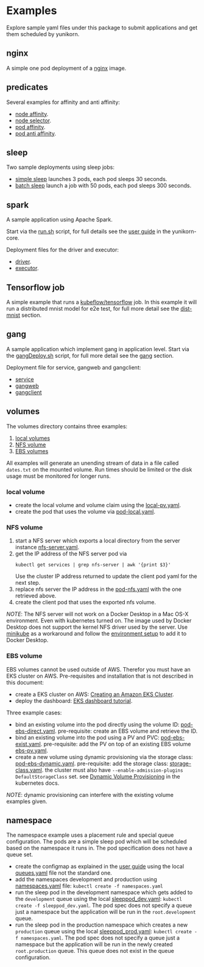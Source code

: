 <!--
* Licensed to the Apache Software Foundation (ASF) under one
* or more contributor license agreements.  See the NOTICE file
* distributed with this work for additional information
* regarding copyright ownership.  The ASF licenses this file
* to you under the Apache License, Version 2.0 (the
* "License"); you may not use this file except in compliance
* with the License.  You may obtain a copy of the License at
*
*      http://www.apache.org/licenses/LICENSE-2.0
*
* Unless required by applicable law or agreed to in writing, software
* distributed under the License is distributed on an "AS IS" BASIS,
* WITHOUT WARRANTIES OR CONDITIONS OF ANY KIND, either express or implied.
* See the License for the specific language governing permissions and
* limitations under the License.
-->

# Examples

Explore sample yaml files under this package to submit applications and get them scheduled by yunikorn.

## nginx
A simple one pod deployment of a [nginx](./nginx/nginx.yaml) image.

## predicates
Several examples for affinity and anti affinity:

* [node affinity](./predicates/node-affinity-example.yaml).
* [node selector](./predicates/pod-nodeselector-example.yaml).
* [pod affinity](./predicates/pod-affinity-example.yaml).
* [pod anti affinity](./predicates/pod-anti-affinity-example.yaml).

## sleep
Two sample deployments using sleep jobs:
* [simple sleep](./sleep/sleeppods.yaml) launches 3 pods, each pod sleeps 30 seconds.
* [batch sleep](./sleep/batch-sleep-job.yaml) launch a job with 50 pods, each pod sleeps 300 seconds.

## spark
A sample application using Apache Spark.

Start via the [run.sh](spark/cmd/run.sh) script, for full details see the [user guide](https://github.com/apache/incubator-yunikorn-core/blob/master/docs/user-guide.md) in the yunikorn-core.

Deployment files for the driver and executor: 
* [driver](spark/driver.yaml).
* [executor](spark/executor.yaml).

## Tensorflow job
A simple example that runs a [kubeflow/tensorflow](./tfjob/tf-job-mnist.yaml) job.
In this example it will run a distributed mnist model for e2e test, for full more detail see the [dist-mnist](https://github.com/kubeflow/tf-operator/tree/master/examples/v1/dist-mnist) section.

## gang
A sample application which implement gang in application level.
Start via the [gangDeploy.sh](./gang/cmd/gangDeploy.sh) script, for full more detail see the [gang](./gang/README.md) section.

Deployment file for service, gangweb and gangclient:
* [service](./gang/service.yaml)
* [gangweb](./gang/gangweb.yaml)
* [gangclient](./gang/gangclient.yaml)

## volumes
The volumes directory contains three examples:
1. [local volumes](#local-volume)
1. [NFS volume](#nfs-volume)
1. [EBS volumes](#ebs-volume)

All examples will generate an unending stream of data in a file called `dates.txt` on the mounted volume.
Run times should be limited or the disk usage must be monitored for longer runs. 

### local volume
* create the local volume and volume claim using the [local-pv.yaml](./volume/local-pv.yaml).
* create the pod that uses the volume via [pod-local.yaml](./volume/pod-local.yaml).

### NFS volume
1. start a NFS server which exports a local directory from the server instance [nfs-server.yaml](./volume/nfs-server.yaml).
1. get the IP address of the NFS server pod via 
   ```shell script
   kubectl get services | grep nfs-server | awk '{print $3}'
   ```
   Use the cluster IP address returned to update the client pod yaml for the next step.
1. replace nfs server the IP address in the [pod-nfs.yaml](./volume/pod-nfs.yaml) with the one retrieved above.
1. create the client pod that uses the exported nfs volume.

_NOTE_: The NFS server will not work on a Docker Desktop in a Mac OS-X environment. Even with kubernetes turned on. The image used by Docker Desktop does not support the kernel NFS driver used by the server.
Use [minikube](https://kubernetes.io/docs/tasks/tools/install-minikube/) as a workaround and follow the [environment setup](https://github.com/apache/incubator-yunikorn-core/blob/master/docs/setup/env-setup.md#installing-minikube) to add it to Docker Desktop.

### EBS volume
EBS volumes cannot be used outside of AWS. Therefor you must have an EKS cluster on AWS.
Pre-requisites and installation that is not described in this document:
* create a EKS cluster on AWS: [Creating an Amazon EKS Cluster](https://docs.aws.amazon.com/eks/latest/userguide/create-cluster.html).
* deploy the dashboard: [EKS dashboard tutorial](https://docs.aws.amazon.com/eks/latest/userguide/dashboard-tutorial.html).
  
Three example cases:
* bind an existing volume into the pod directly using the volume ID: [pod-ebs-direct.yaml](./volume/pod-ebs-direct.yaml).
    pre-requisite: create an EBS volume and retrieve the ID.
* bind an existing volume into the pod using a PV and PVC: [pod-ebs-exist.yaml](./volume/pod-ebs-exist.yaml).
    pre-requisite: add the PV on top of an existing EBS volume [ebs-pv.yaml](./volume/ebs-pv.yaml).
* create a new volume using dynamic provisioning via the storage class: [pod-ebs-dynamic.yaml](./volume/pod-ebs-dynamic.yaml).
    pre-requisite: add the storage class: [storage-class.yaml](./volume/storage-class.yaml). the cluster must also have `--enable-admission-plugins DefaultStorageClass` set.
    see [Dynamic Volume Provisioning](https://kubernetes.io/docs/concepts/storage/dynamic-provisioning/) in the kubernetes docs.
  
_NOTE_: dynamic provisioning can interfere with the existing volume examples given.

## namespace
The namespace example uses a placement rule and special queue configuration. The pods are a simple sleep pod which will be scheduled based on the namespace it runs in. The pod specification does not have a queue set.

* create the configmap as explained in the [user guide](https://github.com/apache/incubator-yunikorn-core/blob/master/docs/user-guide.md#create-the-configmap) using the local [queues.yaml](./namespace/queues.yaml) file not the standard one.
* add the namespaces development and production using [namespaces.yaml](namespace/namespaces.yaml) file: `kubectl create -f namespaces.yaml`
* run the sleep pod in the development namespace which gets added to the `development` queue using the local [sleeppod_dev.yaml](namespace/sleeppod_dev.yaml): `kubectl create -f sleeppod_dev.yaml`.
  The pod spec does not specify a queue just a namespace but the application will be run in the `root.development` queue. 
* run the sleep pod in the production namespace which creates a new `production` queue using the local [sleeppod_prod.yaml](namespace/sleeppod_prod.yaml): `kubectl create -f namespaces.yaml`.
  The pod spec does not specify a queue just a namespace but the application will be run in the newly created `root.production` queue. This queue does not exist in the queue configuration. 
